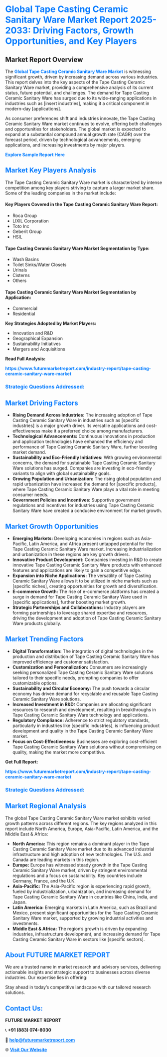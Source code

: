 <h1 style="color: #007BFF;">Global Tape Casting Ceramic Sanitary Ware Market Report 2025-2033: Driving Factors, Growth Opportunities, and Key Players</h1>

<section id="overview">
<h2>Market Report Overview</h2>
<p>The <a href="https://www.futuremarketreport.com/industry-report/tape-casting-ceramic-sanitary-ware-market" style="color: #007BFF; text-decoration: none;"><strong>Global Tape Casting Ceramic Sanitary Ware Market</strong></a> is witnessing significant growth, driven by increasing demand across various industries. This report delves into the key aspects of the Tape Casting Ceramic Sanitary Ware market, providing a comprehensive analysis of its current status, future potential, and challenges. The demand for Tape Casting Ceramic Sanitary Ware has surged due to its wide-ranging applications in industries such as [insert industries], making it a critical component in modern-day [applications].</p>
<p>As consumer preferences shift and industries innovate, the Tape Casting Ceramic Sanitary Ware market continues to evolve, offering both challenges and opportunities for stakeholders. The global market is expected to expand at a substantial compound annual growth rate (CAGR) over the forecast period, driven by technological advancements, emerging applications, and increasing investments by major players.</p>
</section>

<section id="overview">
<p><a href="https://www.futuremarketreport.com/request-sample/reportId=53883" style="color: #007BFF; text-decoration: none;"><strong>Explore Sample Report Here</strong></a></p>
</section>

<section id="key-players">
<h2 style="color: #007BFF;">Market Key Players Analysis</h2>
<p>The Tape Casting Ceramic Sanitary Ware market is characterized by intense competition among key players striving to capture a larger market share. Some of the leading companies in the market include:</p>
<h4>Key Players Covered in the Tape Casting Ceramic Sanitary Ware Report:</h4>
<ul><li>Roca Group</li><li>LIXIL Corporation</li><li>Toto Inc</li><li>Geberit Group</li><li>HSIL</li></ul>
<h4>Tape Casting Ceramic Sanitary Ware Market Segmentation by Type:</h4>
<ul><li>Wash Basins</li><li>Toilet Sinks/Water Closets</li><li>Urinals</li><li>Cisterns</li><li>Others</li></ul>

<h4>Tape Casting Ceramic Sanitary Ware Market Segmentation by Application:</h4>
<ul><li>Commercial</li><li>Residential</li></ul>
<p><strong>Key Strategies Adopted by Market Players:</strong></p>
<ul>
<li>Innovation and R&D</li>
<li>Geographical Expansion</li>
<li>Sustainability Initiatives</li>
<li>Mergers and Acquisitions</li>
</ul>
</section>

<section>
<p><strong>Read Full Analysis: </strong></p><a href="https://www.futuremarketreport.com/industry-report/tape-casting-ceramic-sanitary-ware-market" style="color: #007BFF; text-decoration: none;"><strong>https://www.futuremarketreport.com/industry-report/tape-casting-ceramic-sanitary-ware-market</strong></a>
<h3 style="color: #007BFF;">Strategic Questions Addressed:</h3>
</section>

<section id="driving-factors">
<h2 style="color: #007BFF;">Market Driving Factors</h2>
<ul>
<li><strong>Rising Demand Across Industries:</strong> The increasing adoption of Tape Casting Ceramic Sanitary Ware in industries such as [specific industries] is a major growth driver. Its versatile applications and cost-effectiveness make it a preferred choice among manufacturers.</li>
<li><strong>Technological Advancements:</strong> Continuous innovations in production and application technologies have enhanced the efficiency and performance of Tape Casting Ceramic Sanitary Ware, further boosting market demand.</li>
<li><strong>Sustainability and Eco-Friendly Initiatives:</strong> With growing environmental concerns, the demand for sustainable Tape Casting Ceramic Sanitary Ware solutions has surged. Companies are investing in eco-friendly variants to align with global sustainability goals.</li>
<li><strong>Growing Population and Urbanization:</strong> The rising global population and rapid urbanization have increased the demand for [specific products], where Tape Casting Ceramic Sanitary Ware plays a vital role in meeting consumer needs.</li>
<li><strong>Government Policies and Incentives:</strong> Supportive government regulations and incentives for industries using Tape Casting Ceramic Sanitary Ware have created a conducive environment for market growth.</li>
</ul>
</section>

<section id="growth-opportunities">
<h2 style="color: #007BFF;">Market Growth Opportunities</h2>
<ul>
<li><strong>Emerging Markets:</strong> Developing economies in regions such as Asia-Pacific, Latin America, and Africa present untapped potential for the Tape Casting Ceramic Sanitary Ware market. Increasing industrialization and urbanization in these regions are key growth drivers.</li>
<li><strong>Innovative Product Development:</strong> Companies investing in R&D to create innovative Tape Casting Ceramic Sanitary Ware products with enhanced features and applications are likely to gain a competitive edge.</li>
<li><strong>Expansion into Niche Applications:</strong> The versatility of Tape Casting Ceramic Sanitary Ware allows it to be utilized in niche markets such as [specific niches], creating opportunities for growth and diversification.</li>
<li><strong>E-commerce Growth:</strong> The rise of e-commerce platforms has created a surge in demand for Tape Casting Ceramic Sanitary Ware used in [specific applications], further boosting market growth.</li>
<li><strong>Strategic Partnerships and Collaborations:</strong> Industry players are forming partnerships to leverage shared expertise and resources, driving the development and adoption of Tape Casting Ceramic Sanitary Ware products globally.</li>
</ul>
</section>

<section id="trending-factors">
<h2 style="color: #007BFF;">Market Trending Factors</h2>
<ul>
<li><strong>Digital Transformation:</strong> The integration of digital technologies in the production and distribution of Tape Casting Ceramic Sanitary Ware has improved efficiency and customer satisfaction.</li>
<li><strong>Customization and Personalization:</strong> Consumers are increasingly seeking personalized Tape Casting Ceramic Sanitary Ware solutions tailored to their specific needs, prompting companies to offer customizable options.</li>
<li><strong>Sustainability and Circular Economy:</strong> The push towards a circular economy has driven demand for recyclable and reusable Tape Casting Ceramic Sanitary Ware solutions.</li>
<li><strong>Increased Investment in R&D:</strong> Companies are allocating significant resources to research and development, resulting in breakthroughs in Tape Casting Ceramic Sanitary Ware technology and applications.</li>
<li><strong>Regulatory Compliance:</strong> Adherence to strict regulatory standards, particularly in industries like [specific industries], is influencing product development and quality in the Tape Casting Ceramic Sanitary Ware market.</li>
<li><strong>Focus on Cost-Effectiveness:</strong> Businesses are exploring cost-efficient Tape Casting Ceramic Sanitary Ware solutions without compromising on quality, making the market more competitive.</li>
</ul>
</section>

<section>
<p><strong>Get Full Report: </strong></p><a href="https://www.futuremarketreport.com/industry-report/tape-casting-ceramic-sanitary-ware-market" style="color: #007BFF; text-decoration: none;"><strong>https://www.futuremarketreport.com/industry-report/tape-casting-ceramic-sanitary-ware-market</strong></a>
<h3 style="color: #007BFF;">Strategic Questions Addressed:</h3>
</section>


<section id="regional-analysis">
<h2 style="color: #007BFF;">Market Regional Analysis</h2>
<p>The global Tape Casting Ceramic Sanitary Ware market exhibits varied growth patterns across different regions. The key regions analyzed in this report include North America, Europe, Asia-Pacific, Latin America, and the Middle East & Africa:</p>
<ul>
<li><strong>North America:</strong> This region remains a dominant player in the Tape Casting Ceramic Sanitary Ware market due to its advanced industrial infrastructure and high adoption of new technologies. The U.S. and Canada are leading markets in this region.</li>
<li><strong>Europe:</strong> Europe has witnessed steady growth in the Tape Casting Ceramic Sanitary Ware market, driven by stringent environmental regulations and a focus on sustainability. Key countries include Germany, France, and the U.K.</li>
<li><strong>Asia-Pacific:</strong> The Asia-Pacific region is experiencing rapid growth, fueled by industrialization, urbanization, and increasing demand for Tape Casting Ceramic Sanitary Ware in countries like China, India, and Japan.</li>
<li><strong>Latin America:</strong> Emerging markets in Latin America, such as Brazil and Mexico, present significant opportunities for the Tape Casting Ceramic Sanitary Ware market, supported by growing industrial activities and investments.</li>
<li><strong>Middle East & Africa:</strong> The region’s growth is driven by expanding industries, infrastructure development, and increasing demand for Tape Casting Ceramic Sanitary Ware in sectors like [specific sectors].</li>
</ul>
</section>

<footer>
<h2 style="color: #007BFF;">About FUTURE MARKET REPORT</h2>
<p>We are a trusted name in market research and advisory services, delivering actionable insights and strategic support to businesses across diverse industries. Our expertise lies in offering:</p>

<p>Stay ahead in today’s competitive landscape with our tailored research solutions.</p>

<h2 style="color: #007BFF;">Contact Us:</h2>
<p><strong>FUTURE MARKET REPORT</strong></p>
<p>📞 <strong>+91 (883) 074-8030</strong></p>
<p>📧 <strong><a href="mailto:help@futuremarketreport.com" style="color: #007BFF;">help@futuremarketreport.com</a></strong></p>
<p>🌐 <strong><a href="https://www.futuremarketreport.com/" style="color: #007BFF;">Visit Our Website</a></strong></p>
</footer>
